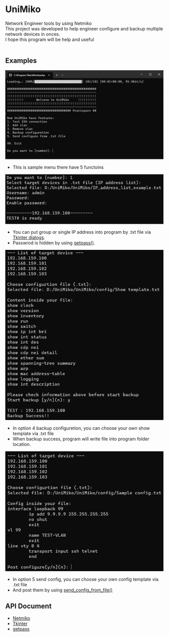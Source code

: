 # UniMiko
Network Engineer tools by using Netmiko 
<br />
This project was developed to help engineer configure and backup multiple network devices in onces.
<br />
I hope this program will be help and useful  
<br />
## Examples
<img src="pics/1.png" width="500">

- This is sample menu there have 5 functoins

<img src="pics/2.png" width="500">

- You can put group or single IP address into program by .txt file via [Tkinter dialogs](https://docs.python.org/3/library/dialog.html).
- Passwrod is hidden by using [getpass()](https://docs.python.org/3/library/getpass.html).
 
<img src="pics/3.png" width="500">

- In option 4 backup configuretion, you can choose your own show template via .txt file
- When backup success, program will write file into program folder location.

<img src="pics/4.png" width="500">

- In option 5 send config, you can choose your own config template via .txt file
- And post them by using [send_config_from_file()](https://ktbyers.github.io/netmiko/docs/netmiko/index.html#netmiko.BaseConnection.send_config_from_file)

## API Document
- [Netmiko](https://ktbyers.github.io/netmiko/docs/netmiko/index.html#netmiko.BaseConnection.send_config_from_file)
- [Tkinter](https://docs.python.org/3/library/tk.html)
- [getpass](https://docs.python.org/3/library/getpass.html)
